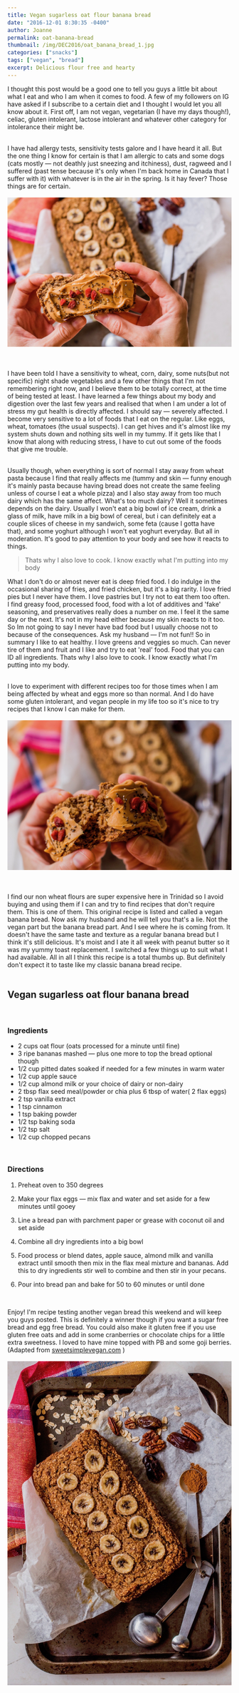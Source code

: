 ```yaml
---
title: Vegan sugarless oat flour banana bread
date: "2016-12-01 8:30:35 -0400"
author: Joanne
permalink: oat-banana-bread
thumbnail: /img/DEC2016/oat_banana_bread_1.jpg
categories: ["snacks"]
tags: ["vegan", "bread"]
excerpt: Delicious flour free and hearty
---
```


I thought this post would be a good one to tell you guys a little bit about what I eat and who I am when it comes to food.  A few of my followers on IG have asked if I subscribe to a certain diet and I thought I would let you all know about it. First off, I am not vegan, vegetarian (I have my days though!), celiac, gluten intolerant, lactose intolerant and whatever other category for intolerance their might be.
<br><br>

I have had allergy tests, sensitivity tests galore and I have heard it all.  But the one thing I know for certain is that I am allergic to cats and some dogs (cats mostly &mdash; not deathly just sneezing and itchiness), dust, ragweed and I suffered (past tense because it's only when I'm back home in Canada that I suffer with it) with whatever is in the air in the spring. Is it hay fever? Those things are for certain.
<br>
<br>
![Vegan oat banana bread](/img/DEC2016/oat_banana_bread_2_4.jpg)  
<br>
<br>

I have been told I have a sensitivity to wheat, corn, dairy, some nuts(but not specific) night shade vegetables and a few other things that I'm not remembering right now, and I believe them to be totally correct, at the time of being tested at least.  I have learned a few things about my body and digestion over the last few years and realised that when I am under a lot of stress my gut health is directly affected.  I should say &mdash; severely affected.  I become very sensitive to a lot of foods that I eat on the regular. Like eggs, wheat, tomatoes (the usual suspects).  I can get hives and it's almost like my system shuts down and nothing sits well in my tummy. If it gets like that I know that along with reducing stress, I have to cut out some of the foods that give me trouble.  
<br>

Usually though, when everything is sort of normal I stay away from wheat pasta because I find that really affects me (tummy and skin &mdash; funny enough it's mainly pasta because having bread does not create the same feeling unless of course I eat a whole pizza) and I also stay away from too much dairy which has the same affect. What's too much dairy? Well it sometimes depends on the dairy.  Usually I won't eat a big bowl of ice cream, drink a glass of milk, have milk in a big bowl of cereal, but i can definitely eat a couple slices of cheese in my sandwich, some feta (cause I gotta have that), and some yoghurt although I won't eat yoghurt everyday.  But all in moderation. It's good to pay attention to your body and see how it reacts to things.
<br>

> Thats why I also love to cook.  I know exactly what I'm putting into my body

What I don't do or almost never eat is deep fried food.  I do indulge in the occasional sharing of fries, and fried chicken, but it's a big rarity.  I love fried pies but I never have them.  I love pastries but I try not to eat them too often. I find greasy food, processed food, food with a lot of additives and 'fake' seasoning, and preservatives really does a number on me.  I feel it the same day or the next.  It's not in my head either because my skin reacts to it too. So Im not going to say I never have bad food but I usually choose not to because of the consequences.  Ask my husband &mdash; I'm not fun!! So in summary I like to eat healthy. I love greens and veggies so much. Can never tire of them and fruit and I like and try to eat 'real' food. Food that you can ID all ingredients. Thats why I also love to cook.  I know exactly what I'm putting into my body.
<br><br>

I love to experiment with different recipes too for those times when I am being affected by wheat and eggs more so than normal.  And I do have some gluten intolerant, and vegan people in my life too so it's nice to try recipes that I know I can make for them.
<br>
<br>
![Vegan oat banana bread](/img/DEC2016/oat_banana_bread_2.jpg)  
<br>
<br>

I find our non wheat flours are super expensive here in Trinidad so
I avoid buying and using them if I can and try to find recipes that don't require them. This is one of them.  This original recipe is listed and called a vegan banana bread.  Now ask my husband and he will tell you that's a lie.  Not the vegan part but the banana bread part.  And I see where he is coming from. It doesn't have the same taste and texture as a regular banana bread but I think it's still delicious. It's moist and I ate it all week with peanut butter so it was my yummy toast replacement.  I switched a few things up to suit what I had available.  All in all I think this recipe is a total thumbs up.  But definitely don't expect it to taste like my classic banana bread recipe.
<br><br>

## Vegan sugarless oat flour banana bread

<br>

### Ingredients

* 2 cups oat flour (oats processed for a minute until fine)
* 3 ripe bananas mashed &mdash; plus one more to top the bread optional though
* 1/2 cup pitted dates soaked if needed for a few minutes in warm water
* 1/2 cup apple sauce
* 1/2 cup almond milk or your choice of dairy or non-dairy
* 2 tbsp flax seed meal/powder or chia plus 6 tbsp of water( 2 flax eggs)
* 2 tsp vanilla extract
* 1 tsp cinnamon
* 1 tsp baking powder
* 1/2 tsp baking soda
* 1/2 tsp salt
* 1/2 cup chopped pecans
<br>

### Directions

1. Preheat oven to 350 degrees

1. Make your flax eggs &mdash; mix flax and water and set aside for a few minutes until gooey

1. Line a bread pan with parchment paper or grease with coconut oil and set aside

1. Combine all dry ingredients into a big bowl

1. Food process or blend dates, apple sauce,  almond milk and vanilla extract until smooth then mix in the flax meal mixture and bananas.   Add this to dry ingredients stir well to combine and then stir in your pecans.  

1. Pour into bread pan and bake for 50 to 60 minutes or until done
<br>

Enjoy! I'm recipe testing another vegan bread this weekend and will keep you guys posted. This is definitely a winner though if you want a sugar free bread and egg free bread.  You could also make it gluten free if you use gluten free oats and add in some cranberries or chocolate chips for a little extra sweetness. I loved to have mine topped with PB and some goji berries.  
(Adapted from [sweetsimplevegan.com](http://sweetsimplevegan.com) )
<br>
<br>
![Vegan oat banana bread](/img/DEC2016/oat_banana_bread_3.jpg)
